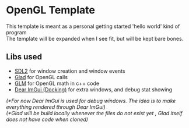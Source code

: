 # OpenGL Template

This template is meant as a personal getting started 'hello world'
kind of program  
The template will be expanded when I see fit,
but will be kept bare bones.

## Libs used

- [SDL2](https://github.com/libsdl-org/SDL/tree/SDL2)
for window creation and window events
- [Glad](https://github.com/Dav1dde/glad) for OpenGL calls
- [GLM](https://github.com/g-truc/glm) for OpenGL math in c++ code
- [Dear ImGui (Docking)](https://github.com/ocornut/imgui/tree/docking)
  for extra windows, and debug stat showing

_(*For now Dear ImGui is used for debug windows.
The idea is to make everything rendered through Dear ImGui)_  
_(*Glad will be build locally whenever the files do not exist yet ,
Glad itself does not have code when cloned)_
